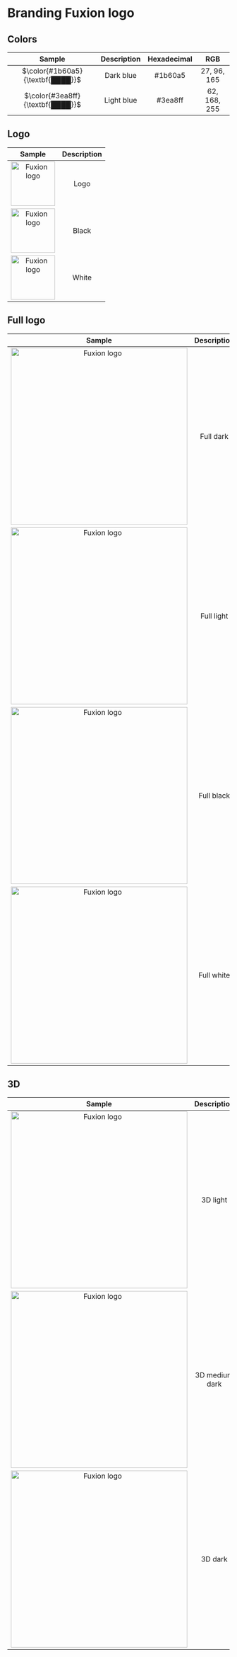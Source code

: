 # Branding Fuxion logo

## Colors

<p align="center">

|Sample|Description|Hexadecimal|RGB|
|:----:|:---------:|:---------:|:-:|
|$\color{#1b60a5}{\textbf{████}}$|Dark blue|#1b60a5|27, 96, 165|
|$\color{#3ea8ff}{\textbf{████}}$|Light blue|#3ea8ff|62, 168, 255|

</p>

## Logo

<p align="center">

|Sample|Description|
|:----:|:---------:|
|<image src="./Assets/logo.svg" alt="Fuxion logo" width="100px">|Logo|
|<image src="./Assets/logo_black.svg" alt="Fuxion logo" width="100px">|Black|
|<image src="./Assets/logo_white.svg" alt="Fuxion logo" width="100px">|White|

</p>

## Full logo

<p align="center">

|Sample|Description|
|:----:|:---------:|
|<image src="./Assets/full_dark.svg" alt="Fuxion logo" width="400px">|Full dark|
|<image src="./Assets/full_light.svg" alt="Fuxion logo" width="400px">|Full light|
|<image src="./Assets/full_black.svg" alt="Fuxion logo" width="400px">|Full black|
|<image src="./Assets/full_white.svg" alt="Fuxion logo" width="400px">|Full white|

</p>

## 3D

<p align="center">

|Sample|Description|
|:----:|:---------:|
|<image src="./Assets/logo_3D_light.jpg" alt="Fuxion logo" width="400px">|3D light|
|<image src="./Assets/logo_3D_medium-dark.jpg" alt="Fuxion logo" width="400px">|3D medium dark|
|<image src="./Assets/logo_3D_dark.jpg" alt="Fuxion logo" width="400px">|3D dark|

</p>
